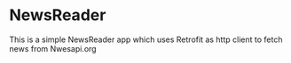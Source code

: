 # NewsReader
This is a simple NewsReader app which uses Retrofit as http client to fetch news from Nwesapi.org
